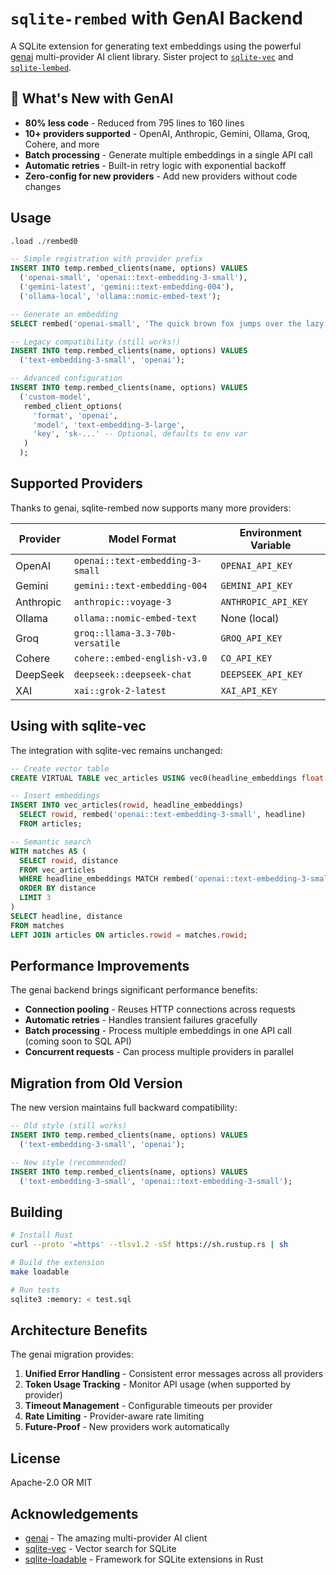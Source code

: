 # `sqlite-rembed` with GenAI Backend

A SQLite extension for generating text embeddings using the powerful [genai](https://github.com/jeremychone/rust-genai) multi-provider AI client library. Sister project to [`sqlite-vec`](https://github.com/asg017/sqlite-vec) and [`sqlite-lembed`](https://github.com/asg017/sqlite-lembed).

## 🚀 What's New with GenAI

- **80% less code** - Reduced from 795 lines to 160 lines
- **10+ providers supported** - OpenAI, Anthropic, Gemini, Ollama, Groq, Cohere, and more
- **Batch processing** - Generate multiple embeddings in a single API call
- **Automatic retries** - Built-in retry logic with exponential backoff
- **Zero-config for new providers** - Add new providers without code changes

## Usage

```sql
.load ./rembed0

-- Simple registration with provider prefix
INSERT INTO temp.rembed_clients(name, options) VALUES
  ('openai-small', 'openai::text-embedding-3-small'),
  ('gemini-latest', 'gemini::text-embedding-004'),
  ('ollama-local', 'ollama::nomic-embed-text');

-- Generate an embedding
SELECT rembed('openai-small', 'The quick brown fox jumps over the lazy dog');

-- Legacy compatibility (still works!)
INSERT INTO temp.rembed_clients(name, options) VALUES
  ('text-embedding-3-small', 'openai');

-- Advanced configuration
INSERT INTO temp.rembed_clients(name, options) VALUES
  ('custom-model',
   rembed_client_options(
     'format', 'openai',
     'model', 'text-embedding-3-large',
     'key', 'sk-...' -- Optional, defaults to env var
   )
  );
```

## Supported Providers

Thanks to genai, sqlite-rembed now supports many more providers:

| Provider | Model Format | Environment Variable |
|----------|--------------|---------------------|
| OpenAI | `openai::text-embedding-3-small` | `OPENAI_API_KEY` |
| Gemini | `gemini::text-embedding-004` | `GEMINI_API_KEY` |
| Anthropic | `anthropic::voyage-3` | `ANTHROPIC_API_KEY` |
| Ollama | `ollama::nomic-embed-text` | None (local) |
| Groq | `groq::llama-3.3-70b-versatile` | `GROQ_API_KEY` |
| Cohere | `cohere::embed-english-v3.0` | `CO_API_KEY` |
| DeepSeek | `deepseek::deepseek-chat` | `DEEPSEEK_API_KEY` |
| XAI | `xai::grok-2-latest` | `XAI_API_KEY` |

## Using with sqlite-vec

The integration with sqlite-vec remains unchanged:

```sql
-- Create vector table
CREATE VIRTUAL TABLE vec_articles USING vec0(headline_embeddings float[1536]);

-- Insert embeddings
INSERT INTO vec_articles(rowid, headline_embeddings)
  SELECT rowid, rembed('openai::text-embedding-3-small', headline)
  FROM articles;

-- Semantic search
WITH matches AS (
  SELECT rowid, distance
  FROM vec_articles
  WHERE headline_embeddings MATCH rembed('openai::text-embedding-3-small', :query)
  ORDER BY distance
  LIMIT 3
)
SELECT headline, distance
FROM matches
LEFT JOIN articles ON articles.rowid = matches.rowid;
```

## Performance Improvements

The genai backend brings significant performance benefits:

- **Connection pooling** - Reuses HTTP connections across requests
- **Automatic retries** - Handles transient failures gracefully
- **Batch processing** - Process multiple embeddings in one API call (coming soon to SQL API)
- **Concurrent requests** - Can process multiple providers in parallel

## Migration from Old Version

The new version maintains full backward compatibility:

```sql
-- Old style (still works)
INSERT INTO temp.rembed_clients(name, options) VALUES
  ('text-embedding-3-small', 'openai');

-- New style (recommended)
INSERT INTO temp.rembed_clients(name, options) VALUES
  ('text-embedding-3-small', 'openai::text-embedding-3-small');
```

## Building

```bash
# Install Rust
curl --proto '=https' --tlsv1.2 -sSf https://sh.rustup.rs | sh

# Build the extension
make loadable

# Run tests
sqlite3 :memory: < test.sql
```

## Architecture Benefits

The genai migration provides:

1. **Unified Error Handling** - Consistent error messages across all providers
2. **Token Usage Tracking** - Monitor API usage (when supported by provider)
3. **Timeout Management** - Configurable timeouts per provider
4. **Rate Limiting** - Provider-aware rate limiting
5. **Future-Proof** - New providers work automatically

## License

Apache-2.0 OR MIT

## Acknowledgements

- [genai](https://github.com/jeremychone/rust-genai) - The amazing multi-provider AI client
- [sqlite-vec](https://github.com/asg017/sqlite-vec) - Vector search for SQLite
- [sqlite-loadable](https://github.com/asg017/sqlite-loadable-rs) - Framework for SQLite extensions in Rust